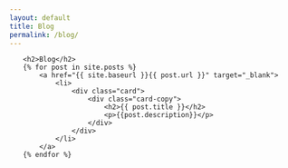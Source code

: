 ```yaml
---
layout: default
title: Blog
permalink: /blog/
---
```


<ul class="blog-list">

	<h2>Blog</h2>
	{% for post in site.posts %}
		<a href="{{ site.baseurl }}{{ post.url }}" target="_blank">
		  	<li>
		  		<div class="card">
		  			<div class="card-copy">
						<h2>{{ post.title }}</h2>
						<p>{{post.description}}</p>
					</div>
				</div>
		  	</li>
	  	</a>
	{% endfor %}

</ul>
